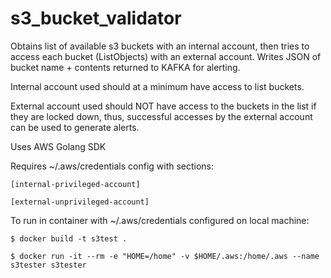 # s3_bucket_validator
Obtains list of available s3 buckets with an internal account, then tries to access each bucket (ListObjects) with an external account. Writes JSON of bucket name + contents returned to KAFKA for alerting.

Internal account used should at a minimum have access to list buckets.

External account used should NOT have access to the buckets in the list if they are locked down, thus, successful accesses by the external account can be used to generate alerts.

Uses AWS Golang SDK

Requires ~/.aws/credentials config with sections:

    [internal-privileged-account]

    [external-unprivileged-account]


To run in container with ~/.aws/credentials configured on local machine:

    $ docker build -t s3test .

    $ docker run -it --rm -e "HOME=/home" -v $HOME/.aws:/home/.aws --name s3tester s3tester
